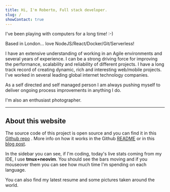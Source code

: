 ```yaml
---
title: Hi, I'm Roberto, Full stack developer.
slug: /
showContact: true
---
```



I've been playing with computers for a long time! :-)

Based in London... love NodeJS/React/Docker/Git/Serverless!

I have an extensive understanding of working in an Agile environments and several years of experience. I can be a strong driving force for improving the performance, scalability and reliability of different projects. I have a long track record of creating dynamic, rich and interesting web/mobile projects. I've worked in several leading global internet technology companies.

As a self directed and self managed person I am always pushing myself to deliver ongoing process improvements in anything I do.

I'm also an enthusiast photographer.

* * *

## About this website

The source code of this project is open source and you can find it in this [Github repo](https://github.com/zelphir/myweb.git) . More info on how it works in the Github [README](https://github.com/zelphir/myweb.git) or in this [blog post](/about).

In the sidebar you can see, if I'm coding, today's live stats coming from my IDE, I use **tmux+neovim**. You should see the bars moving and if you mouseover them you can see how much time I'm spending on each language.

You can also find my latest resume and some pictures taken around the world.
